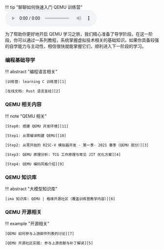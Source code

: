 !!! tip "聊聊如何快速入门 QEMU 训练营"
    ![type:audio](../audio/learning-qemu-guided.wav)

为了帮助你更好地开启 QEMU 学习之旅，我们精心准备了导学阶段。在这一阶段，你可以通过一系列教程，系统掌握虚拟技术相关的基础知识。如果你具备较强的自学能力与主动性，相信很快就能掌握它们，顺利进入下一阶段的学习。

### 编程基础导学

!!! abstract "编程语言相关"

    [训练营: learning C 训练营][1]

    [在线文档: Rust 语言圣经][2]

### QEMU 相关内容

!!! note "QEMU 相关"

    [Step0: 搭建 QEMU 开发环境][11]

    [Step1: 从零编译构建 QEMU][10]

    [Step2: 从零开始的 RISC-V 模拟器开发 · 第一季· 2021 春季（QEMU 部分）][3]

    [Step3: QEMU 原理分析: TCG 工作原理与常见 JIT 优化方案][4]

    [Step4: QEMU 编码风格介绍][9]

### QEMU 知识库

!!! abstract "大模型知识库"

    [ima 知识库: QEMU | 格维开源社区（覆盖训练营教学内容）][6]

### QEMU 开源相关

!!! example "开源相关"

    [QEMU 如何参与上游邮件列表的讨论][7]

    [QEMU 开源社区实践: 参与上游贡献与补丁解读][5]


[1]: https://opencamp.ai/C/camp/2025/register?code=cMJBju7dp5cTR
[2]: https://course.rs/about-book.html
[3]: https://www.bilibili.com/video/BV12Z4y1c74c/?vd_source=32a59d44033b6a74e27f55b17e7b394d&spm_id_from=333.788.videopod.episodes&p=5
[4]: https://www.bilibili.com/video/BV1PmSEYtETA/
[5]: https://www.bilibili.com/video/BV11Cq6YxE8U
[6]: https://ima.qq.com/wiki/?shareId=70cb647d4024402dccc94b947c210de2e5c65c68559c166da7ee1a3d9a714e5e
[7]: https://oss.openatom.club/ch3/sec4/1-qemu-send-email/
[8]: https://www.qemu.org/docs/master/
[9]: https://qemu.readthedocs.io/en/v10.0.3/devel/style.html
[10]: https://qemu.readthedocs.io/en/v10.0.3/devel/build-system.html
[11]: https://qemu.readthedocs.io/en/v10.0.3/devel/build-environment.html
